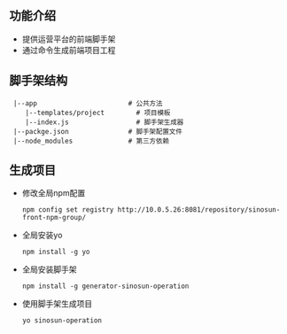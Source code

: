 <!--
 * @Author: huxudong
 * @Date: 2021-01-22 10:38:02
 * @LastEditTime: 2021-03-19 10:22:53
 * @Description: 使用说明
-->
## 功能介绍
  + 提供运营平台的前端脚手架
  + 通过命令生成前端项目工程
  
## 脚手架结构
``` 
 |--app                       # 公共方法
    |--templates/project        # 项目模板
    |--index.js                 # 脚手架生成器
 |--packge.json               # 脚手架配置文件
 |--node_modules              # 第三方依赖
```

## 生成项目
  + 修改全局npm配置
    ```
    npm config set registry http://10.0.5.26:8081/repository/sinosun-front-npm-group/
    ```
  + 全局安装yo
    ```
    npm install -g yo
    ```
  + 全局安装脚手架
    ```
    npm install -g generator-sinosun-operation
    ```
  + 使用脚手架生成项目
    ```
    yo sinosun-operation
    ```

